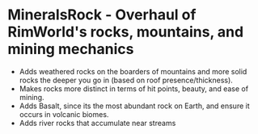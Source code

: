 # MineralsRock - Overhaul of RimWorld's rocks, mountains, and mining mechanics

* Adds weathered rocks on the boarders of mountains and more solid rocks the deeper you go in (based on roof presence/thickness).
* Makes rocks more distinct in terms of hit points, beauty, and ease of mining.
* Adds Basalt, since its the most abundant rock on Earth, and ensure it occurs in volcanic biomes.
* Adds river rocks that accumulate near streams

